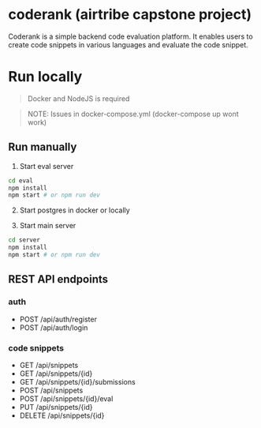 # coderank (airtribe capstone project)

Coderank is a simple backend code evaluation platform.
It enables users to create code snippets in various languages and evaluate the code snippet.

# Run locally

> Docker and NodeJS is required

> NOTE: Issues in docker-compose.yml (docker-compose up wont work)

## Run manually

1. Start eval server

```bash
cd eval
npm install
npm start # or npm run dev
```

2. Start postgres in docker or locally

3. Start main server

```bash
cd server
npm install
npm start # or npm run dev
```

## REST API endpoints

### auth

- POST /api/auth/register
- POST /api/auth/login

### code snippets

- GET /api/snippets
- GET /api/snippets/{id}
- GET /api/snippets/{id}/submissions
- POST /api/snippets
- POST /api/snippets/{id}/eval
- PUT /api/snippets/{id}
- DELETE /api/snippets/{id}
